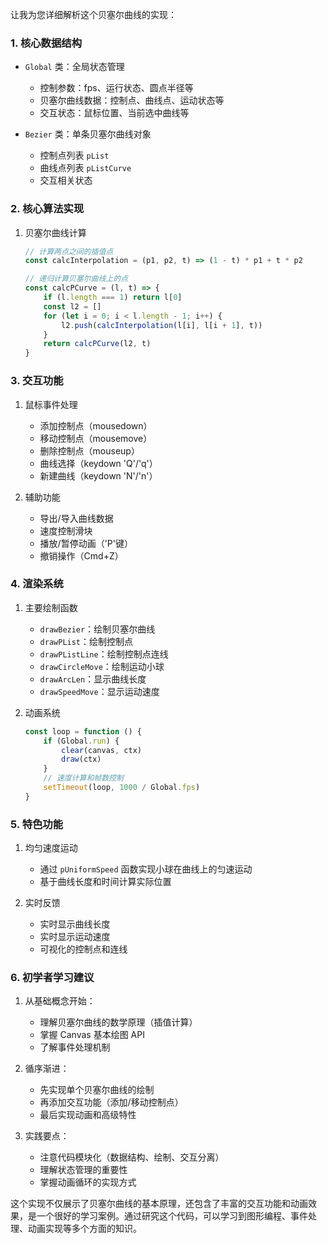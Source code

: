 



          
 
 
让我为您详细解析这个贝塞尔曲线的实现：

### 1. 核心数据结构
- `Global` 类：全局状态管理
  - 控制参数：fps、运行状态、圆点半径等
  - 贝塞尔曲线数据：控制点、曲线点、运动状态等
  - 交互状态：鼠标位置、当前选中曲线等

- `Bezier` 类：单条贝塞尔曲线对象
  - 控制点列表 `pList`
  - 曲线点列表 `pListCurve`
  - 交互相关状态

### 2. 核心算法实现
1. 贝塞尔曲线计算
   ```javascript
   // 计算两点之间的插值点
   const calcInterpolation = (p1, p2, t) => (1 - t) * p1 + t * p2
   
   // 递归计算贝塞尔曲线上的点
   const calcPCurve = (l, t) => {
       if (l.length === 1) return l[0]
       const l2 = []
       for (let i = 0; i < l.length - 1; i++) {
           l2.push(calcInterpolation(l[i], l[i + 1], t))
       }
       return calcPCurve(l2, t)
   }
   ```

### 3. 交互功能
1. 鼠标事件处理
   - 添加控制点（mousedown）
   - 移动控制点（mousemove）
   - 删除控制点（mouseup）
   - 曲线选择（keydown 'Q'/'q'）
   - 新建曲线（keydown 'N'/'n'）

2. 辅助功能
   - 导出/导入曲线数据
   - 速度控制滑块
   - 播放/暂停动画（'P'键）
   - 撤销操作（Cmd+Z）

### 4. 渲染系统
1. 主要绘制函数
   - `drawBezier`：绘制贝塞尔曲线
   - `drawPList`：绘制控制点
   - `drawPListLine`：绘制控制点连线
   - `drawCircleMove`：绘制运动小球
   - `drawArcLen`：显示曲线长度
   - `drawSpeedMove`：显示运动速度

2. 动画系统
   ```javascript
   const loop = function () {
       if (Global.run) {
           clear(canvas, ctx)
           draw(ctx)
       }
       // 速度计算和帧数控制
       setTimeout(loop, 1000 / Global.fps)
   }
   ```

### 5. 特色功能
1. 均匀速度运动
   - 通过 `pUniformSpeed` 函数实现小球在曲线上的匀速运动
   - 基于曲线长度和时间计算实际位置

2. 实时反馈
   - 实时显示曲线长度
   - 实时显示运动速度
   - 可视化的控制点和连线

### 6. 初学者学习建议
1. 从基础概念开始：
   - 理解贝塞尔曲线的数学原理（插值计算）
   - 掌握 Canvas 基本绘图 API
   - 了解事件处理机制

2. 循序渐进：
   - 先实现单个贝塞尔曲线的绘制
   - 再添加交互功能（添加/移动控制点）
   - 最后实现动画和高级特性

3. 实践要点：
   - 注意代码模块化（数据结构、绘制、交互分离）
   - 理解状态管理的重要性
   - 掌握动画循环的实现方式

这个实现不仅展示了贝塞尔曲线的基本原理，还包含了丰富的交互功能和动画效果，是一个很好的学习案例。通过研究这个代码，可以学习到图形编程、事件处理、动画实现等多个方面的知识。
        